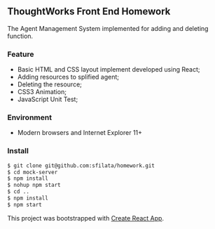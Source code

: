 ## ThoughtWorks Front End Homework
The Agent Management System implemented for adding and deleting function.

### Feature
* Basic HTML and CSS layout implement developed using React;
* Adding resources to splified agent;
* Deleting the resource;
* CSS3 Animation;
* JavaScript Unit Test;

### Environment
* Modern browsers and Internet Explorer 11+

### Install
```bash
$ git clone git@github.com:sfilata/homework.git
$ cd mock-server
$ npm install
$ nohup npm start
$ cd ..
$ npm install
$ npm start
```


This project was bootstrapped with [Create React App](https://github.com/facebook/create-react-app).
